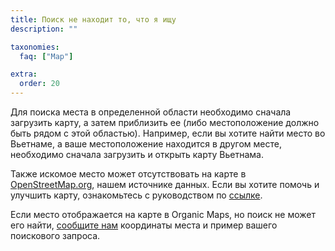 ```yaml
---
title: Поиск не находит то, что я ищу
description: ""

taxonomies:
  faq: ["Map"]

extra:
  order: 20
---
```


Для поиска места в определенной области необходимо сначала загрузить карту, а затем приблизить ее (либо местоположение должно быть рядом с этой областью). Например, если вы хотите найти место во Вьетнаме, а ваше местоположение находится в другом месте, необходимо сначала загрузить и открыть карту Вьетнама.

Также искомое место может отсутствовать на карте в [OpenStreetMap.org](https://www.openstreetmap.org/), нашем источнике данных. Если вы хотите помочь и улучшить карту, ознакомьтесь с руководством по [ссылке](https://wiki.openstreetmap.org/wiki/Contribute_map_data).

Если место отображается на карте в Organic Maps, но поиск не может его найти, [сообщите нам](mailto:support@organicmaps.app) координаты места и пример вашего поискового запроса.
